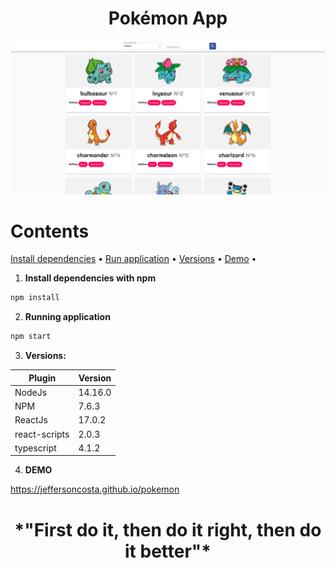 <h1 align="center">
    Pokémon App
</h1>

![Screenshot](screenshot.png)

Contents
=================

<p>
    <a href="#install">Install dependencies</a> •
    <a href="#run">Run application</a> •
    <a href="#versions">Versions</a> •
    <a href="#demo">Demo</a> •
</p>

<div id="install">

1. **Install dependencies with npm**

```bash
npm install
```
</div>

<div id="run">

2. **Running application**

```bash
npm start
```
</div>

<div id="versions">

3. **Versions:**

| Plugin  | Version |
| ------------- | ------------- |
| NodeJs  | 14.16.0  |
| NPM  | 7.6.3  |
| ReactJs  | 17.0.2  |
| react-scripts  | 2.0.3 |
| typescript  | 4.1.2 |

</div>

<div id="demo">

4. **DEMO**

<a href="https://jeffersoncosta.github.io/pokemon">https://jeffersoncosta.github.io/pokemon</a>

</div>

<h1 align="center">*"First do it, then do it right, then do it better"*</h1>
